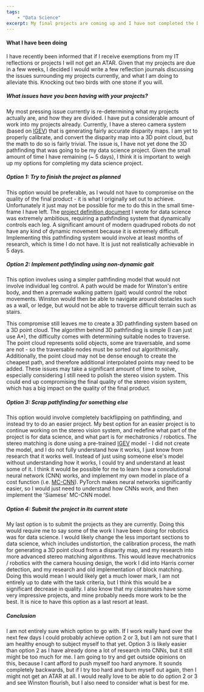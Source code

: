 ```yaml
---
tags:
    - "Data Science"
excerpt: My final projects are coming up and I have not completed the Data Science portion - where do I go from here?
---
```


#### What I have been doing

I have recently been informed that if I receive exemptions from my IT reflections or projects I will not get an ATAR. Given that my projects are due in a few weeks, I decided I would write a few reflection journals discussing the issues surrounding my projects currently, and what I am doing to alleviate this. Knocking out two birds with one stone if you will.

##### What issues have you been having with your projects?

My most pressing issue currently is re-determining what my projects actually are, and how they are divided. I have put a considerable amount of work into my projects already. Currently, I have a stereo camera system (based on [IGEV](https://github.com/gangweiX/IGEV)) that is generating fairly accurate disparity maps. I am yet to properly calibrate, and convert the disparity map into a 3D point cloud, but the math to do so is fairly trivial. The issue is, I have not yet done the 3D pathfinding that was going to be my data science project. Given the small amount of time I have remaining (~ 5 days), I think it is important to weigh up my options for completing my data science project. 

##### Option 1: Try to finish the project as planned

This option would be preferable, as I would not have to compromise on the quality of the final product - it is what I originally set out to achieve. Unfortunately it just may not be possible for me to do this in the small time-frame I have left. The [project definition document]({{site.url}}/2023/08/01/Winston-Navigation-Project-Definition-Document.html) I wrote for data science was extremely ambitious, requiring a pathfinding system that dynamically controls each leg. A significant amount of modern quadruped robots do not have any kind of dynamic movement because it is extremely difficult. Implementing this pathfinding system would involve at least months of research, which is time I do not have. It is just not realistically achievable in 5 days.

##### Option 2: Implement pathfinding using non-dynamic gait

This option involves using a simpler pathfinding model that would not involve individual leg control. A path would be made for Winston's entire body, and then a premade walking pattern (gait) would control the robot movements. Winston would then be able to navigate around obstacles such as a wall, or ledge, but would not be able to traverse difficult terrain such as stairs.

This compromise still leaves me to create a 3D pathfinding system based on a 3D point cloud. The algorithm behind 3D pathfinding is simple (I can just use A*), the difficulty comes with determining suitable nodes to traverse. The point cloud represents solid objects, some are traversable, and some are not - so the traversable nodes must be sorted out algorithmically. Additionally, the point cloud may not be dense enough to create the cheapest path, and therefore additional interpolated points may need to be added. These issues may take a significant amount of time to solve, especially considering I still need to polish the stereo vision system. This could end up compromising the final quality of the stereo vision system, which has a big impact on the quality of the final product.

##### Option 3: Scrap pathfinding for something else

This option would involve completely backflipping on pathfinding, and instead try to do an easier project. My best option for an easier project is to continue working on the stereo vision system, and redefine what part of the project is for data science, and what part is for mechatronics / robotics. The stereo matching is done using a pre-trained [IGEV](https://github.com/gangweiX/IGEV) model - I did not create the model, and I do not fully understand how it works, I just know from research that it works well. Instead of just using someone else's model without understanding how it works, I could try and understand at least some of it. I think it would be possible for me to learn how a convolutional neural network (CNN) works, and implement my own model in place of a cost function (i.e. [MC-CNN]({{site.url}}/2023/09/18/Modern-Stereo-Matching.html#breakthroughs-in-stereo-matching)). PyTorch makes neural networks significantly easier, so I would just need to understand how CNNs work, and then implement the 'Siamese' MC-CNN model.

##### Option 4: Submit the project in its current state

My last option is to submit the projects as they are currently. Doing this would require me to say some of the work I have been doing for robotics was for data science. I would likely change the less important sections to data science, which includes undistortion, the calibration process, the math for generating a 3D point cloud from a disparity map, and my research into more advanced stereo matching algorithms. This would leave mechatronics / robotics with the camera housing design, the work I did into Harris corner detection, and my research and old implementation of block matching. Doing this would mean I would likely get a much lower mark, I am not entirely up to date with the task criteria, but I think this would be a significant decrease in quality. I also know that my classmates have some very impressive projects, and mine probably needs more work to be the best. It is nice to have this option as a last resort at least.

##### Conclusion

I am not entirely sure which option to go with. If I work really hard over the next few days I could probably achieve option 2 or 3, but I am not sure that I am healthy enough to subject myself to that yet. Option 3 is likely easier than option 2 as I have already done a lot of research into CNNs, but it still might be too much for me. I am going to try and get outside opinions on this, because I cant afford to push myself too hard anymore. It sounds completely backwards, but if I try too hard and burn myself out again, then I might not get an ATAR at all. I would really love to be able to do option 2 or 3 and see Winston flourish, but I also need to consider what is best for me.